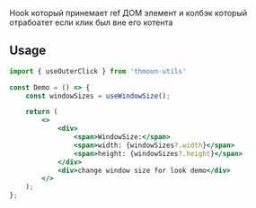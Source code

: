 Hook который принемает ref ДОМ элемент и колбэк который отрабоатет если клик был вне его котента


## Usage

```jsx
import { useOuterClick } from 'thmoon-utils'

const Demo = () => {
    const windowSizes = useWindowSize();

    return (
        <>
            <div>
                <span>WindowSize:</span>
                <span>width: {windowSizes?.width}</span>
                <span>height: {windowSizes?.height}</span>
            </div>
            <div>change window size for look demo</div>
        </>
    );
};
```